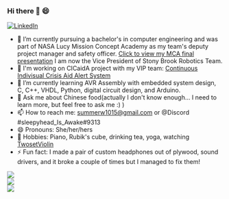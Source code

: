 ### Hi there 👋 😄

<!--
**SummerWang00/SummerWang00** is a ✨ _special_ ✨ repository because its `README.md` (this file) appears on your GitHub profile.
-->

<a href="https://www.linkedin.com/in/xuecen-summer-wang/"><img alt="LinkedIn" src="https://img.shields.io/badge/LinkedIn-0077B5?style=for-the-badge&logo=linkedin&logoColor=white"/></a>

- 🔭 I’m currently pursuing a bachelor's in computer engineering and was part of NASA Lucy Mission Concept Academy as my team's deputy project manager and safety officer. [Click to view my MCA final presentation](https://docs.google.com/presentation/d/1JfSefQwENlKa4OHJ4tQTv9BQu_46Fx4qwPU6swHkW1M/edit?usp=sharing)
I am now the Vice President of Stony Brook Robotics Team.
- 🤔 I'm working on CICaidA project with my VIP team: [Continuous Indivisual Crisis Aid Alert System](https://sites.google.com/stonybrook.edu/3dbmehelp/steam/cicaida?authuser=0)
- 🌱 I’m currently learning AVR Assembly with embedded system design, C, C++, VHDL, Python, digital circuit design, and Arduino.
- 💬 Ask me about Chinese food(actually I don't know enough... I need to learn more, but feel free to ask me :) )
- 📫 How to reach me: summerw1015@gmail.com or @Discord #sleepyhead_Is_Awake#9313
- 😄 Pronouns: She/her/hers
- 🔭 Hobbies: Piano, Rubik's cube, drinking tea, yoga, watching [TwosetViolin](https://www.youtube.com/watch?v=TY_RqaJnQnE)
- ⚡ Fun fact: I made a pair of custom headphones out of plywood, sound drivers, and it broke a couple of times but I managed to fix them!

<a href="https://github.com/SummerWang00">
  <img align="center" src="https://github-readme-streak-stats.herokuapp.com/?user=SummerWang00&theme=material-palenight" />
</a><br>
<a href="https://github.com/SummerWang00">
  <img align="center" src="https://github-readme-stats.vercel.app/api?username=SummerWang00&show_icons=true&theme=material-palenight" />
</a><br>
<a href="https://github.com/SummerWang00">
  <img align="center" src="https://github-readme-stats.vercel.app/api/top-langs/?username=SummerWang00&layout=compact&theme=material-palenight" />
</a><br>
